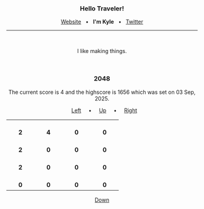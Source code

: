 <h3 align="center">Hello Traveler!</h3>

<p align="center">
  <a href="https://kyledenief.me">Website</a>
  &nbsp;&nbsp;•&nbsp;&nbsp;
  <b>I'm Kyle</b>
  &nbsp;&nbsp;•&nbsp;&nbsp;
  <a href="https://x.com/ky421_">Twitter</a>
</p>

<hr>
</br>

<p align="center">I like making things.</p>

</br>

<h3 align="center">2048</h3>
<p align="center">
  The current score is 4 and the highscore is 1656 which was set on 03 Sep, 2025.
</p>

<p align="center">
  &nbsp;&nbsp;
  <a href="https://readme.kyledenief.me/click/3">Left</a>
  &nbsp;&nbsp;&nbsp;&nbsp;•&nbsp;&nbsp;&nbsp;&nbsp;
  <a href="https://readme.kyledenief.me/click/1">Up</a>
  &nbsp;&nbsp;&nbsp;&nbsp;•&nbsp;&nbsp;&nbsp;&nbsp;
  <a href="https://readme.kyledenief.me/click/4">Right</a>
</p>

<table align="center">

<tr>

<td align="center">
  </br>
  <strong>2</strong>
  </br>
  <img width="58" height="0">
</td>

<td align="center">
  </br>
  <strong>4</strong>
  </br>
  <img width="58" height="0">
</td>

<td align="center">
  </br>
  <strong>0</strong>
  </br>
  <img width="58" height="0">
</td>

<td align="center">
  </br>
  <strong>0</strong>
  </br>
  <img width="58" height="0">
</td>

</tr>

<tr>

<td align="center">
  </br>
  <strong>2</strong>
  </br>
  <img width="58" height="0">
</td>

<td align="center">
  </br>
  <strong>0</strong>
  </br>
  <img width="58" height="0">
</td>

<td align="center">
  </br>
  <strong>0</strong>
  </br>
  <img width="58" height="0">
</td>

<td align="center">
  </br>
  <strong>0</strong>
  </br>
  <img width="58" height="0">
</td>

</tr>

<tr>

<td align="center">
  </br>
  <strong>2</strong>
  </br>
  <img width="58" height="0">
</td>

<td align="center">
  </br>
  <strong>0</strong>
  </br>
  <img width="58" height="0">
</td>

<td align="center">
  </br>
  <strong>0</strong>
  </br>
  <img width="58" height="0">
</td>

<td align="center">
  </br>
  <strong>0</strong>
  </br>
  <img width="58" height="0">
</td>

</tr>

<tr>

<td align="center">
  </br>
  <strong>0</strong>
  </br>
  <img width="58" height="0">
</td>

<td align="center">
  </br>
  <strong>0</strong>
  </br>
  <img width="58" height="0">
</td>

<td align="center">
  </br>
  <strong>0</strong>
  </br>
  <img width="58" height="0">
</td>

<td align="center">
  </br>
  <strong>0</strong>
  </br>
  <img width="58" height="0">
</td>

</tr>

</table>

<p align="center"><a href="https://readme.kyledenief.me/click/2">Down</a></p>